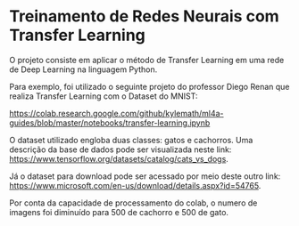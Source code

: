# **Treinamento de Redes Neurais com Transfer Learning**
O projeto consiste em aplicar o método de Transfer Learning em uma rede de Deep Learning na linguagem Python.

Para exemplo, foi utilizado o seguinte projeto do professor Diego Renan que realiza Transfer Learning com o Dataset do MNIST:

https://colab.research.google.com/github/kylemath/ml4a-guides/blob/master/notebooks/transfer-learning.ipynb

O dataset utilizado engloba duas classes: gatos e cachorros. Uma descrição da base de dados pode ser visualizada neste link: https://www.tensorflow.org/datasets/catalog/cats_vs_dogs.

 Já o dataset para download pode ser acessado por meio deste outro link: https://www.microsoft.com/en-us/download/details.aspx?id=54765.

Por conta da capacidade de processamento do colab, o numero de imagens foi diminuído para 500 de cachorro e 500 de gato.
